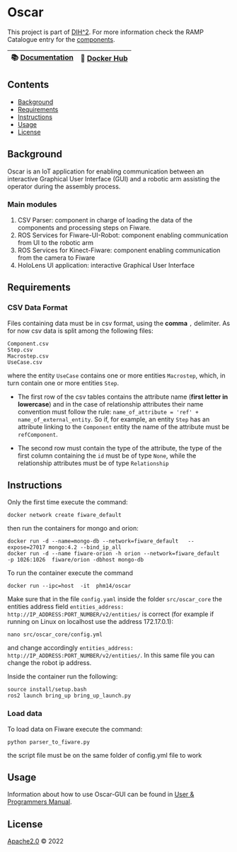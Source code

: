 # Oscar


This project is part of [DIH^2](http://www.dih-squared.eu/). For more information check the RAMP Catalogue entry for the
[components](https://github.com/xxx).

| :books: [Documentation](docs/usermanual.md) | :whale: [Docker Hub](https://hub.docker.com/r/phm14/oscar) |
| --------------------------------------------- | ------------------------------------------------------------- |



## Contents

-   [Background](#background)
-   [Requirements](#requirements)
-   [Instructions](#instructions)
-   [Usage](#usage)
-   [License](#license)

## Background
Oscar is an IoT application for enabling communication between an interactive Graphical User Interface (GUI)
and a robotic arm assisting the operator during the assembly process.

### Main modules
1. CSV Parser: component in charge of loading the data of the components and processing steps on Fiware.
2. ROS Services for Fiware-UI-Robot: component enabling communication from UI to the robotic arm
3. ROS Services for Kinect-Fiware: component enabling communication from the camera to Fiware
4. HoloLens UI application: interactive Graphical User Interface
## Requirements
### CSV Data Format ###
Files containing data must be in csv format, using the **comma** ```,``` delimiter.
As for now csv data is split among the following files:
```
Component.csv
Step.csv
Macrostep.csv
UseCase.csv
```
where the entity ```UseCase``` contains one or more entities ```Macrostep```, which, in turn contain one or more
entities ```Step```.

* The first row of the csv tables contains the attribute name (**first letter in lowercase**) and in the case of relationship
  attributes their name convention must follow the rule:
  ```name_of_attribute = 'ref' + name_of_external_entity```.
  So if, for example, an entity ```Step``` has an attribute linking to the ```Component``` entity the name of the
  attribute must be ```refComponent```.

* The second row must contain the type of the attribute, the type of the first column containing the ```id``` must
  be of type ```None```, while the relationship attributes must be of type ```Relationship```

## Instructions ##
Only the first time execute the command:
```
docker network create fiware_default
```
then run the containers for mongo and orion:
```
docker run -d --name=mongo-db --network=fiware_default   --expose=27017 mongo:4.2 --bind_ip_all
docker run -d --name fiware-orion -h orion --network=fiware_default   -p 1026:1026  fiware/orion -dbhost mongo-db
```


To run the container execute the command
```
docker run --ipc=host  -it  phm14/oscar
```
Make sure that in the file ```config.yaml``` inside the folder ```src/oscar_core``` the entities address field ```entities_address: http://IP_ADDRESS:PORT_NUMBER/v2/entities/``` is correct (for example if running on Linux on localhost use the address 172.17.0.1):
```
nano src/oscar_core/config.yml
```
and change accordingly ```entities_address: http://IP_ADDRESS:PORT_NUMBER/v2/entities/```.
In this same file you can change the robot ip address.

Inside the container run the following:
```
source install/setup.bash
ros2 launch bring_up bring_up_launch.py
```
### Load data ###
To load data on Fiware execute the command:
```
python parser_to_fiware.py
```
the script file must be on the same folder of config.yml file to work


## Usage

Information about how to use Oscar-GUI can be found in [User & Programmers Manual](docs/usermanual.md).


## License

[Apache2.0](LICENSE) © 2022
